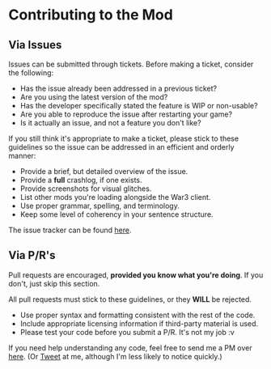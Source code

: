 Contributing to the Mod
========

Via Issues
-----
Issues can be submitted through tickets. Before making a ticket, consider the following:
* Has the issue already been addressed in a previous ticket?
* Are you using the latest version of the mod?
* Has the developer specifically stated the feature is WIP or non-usable?
* Are you able to reproduce the issue after restarting your game?
* Is it actually an issue, and not a feature you don't like?

If you still think it's appropriate to make a ticket, please stick to these guidelines so the issue can be addressed in an efficient and orderly manner:
* Provide a brief, but detailed overview of the issue.
* Provide a **full** crashlog, if one exists.
* Provide screenshots for visual glitches.
* List other mods you're loading alongside the War3 client.
* Use proper grammar, spelling, and terminology.
* Keep some level of coherency in your sentence structure.

The issue tracker can be found [here](https://github.com/phantamanta44/war3/issues).

Via P/R's
-----
Pull requests are encouraged, **provided you know what you're doing**. If you don't, just skip this section.

All pull requests must stick to these guidelines, or they **WILL** be rejected.
* Use proper syntax and formatting consistent with the rest of the code.
* Include appropriate licensing information if third-party material is used.
* Please test your code before you submit a P/R. It's not my job :v

If you need help understanding any code, feel free to send me a PM over [here](https://brawl.com/members/8975).
(Or [Tweet](https://twitter.com/phantamanta44) at me, although I'm less likely to notice quickly.)
